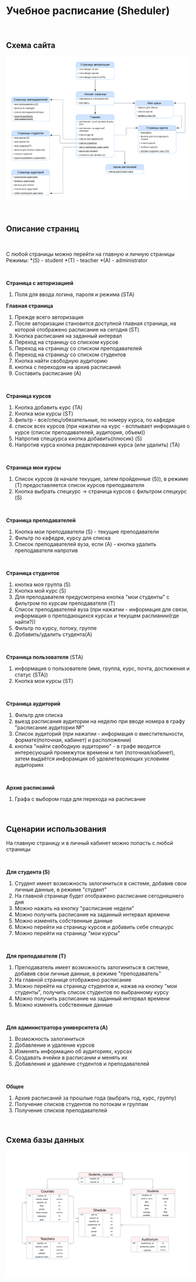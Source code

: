 # Учебное расписание (Sheduler)

<br/>

## Схема сайта
![](pic/scheme.png)

<br/>

## Описание страниц

<br/>

С любой страницы можно перейти на главную и личную страницы
Режимы:
*(S) - student
*(T) - teacher
*(A) - administrator

<br/>

**Страница с авторизацией**
1) Поля для ввода логина, пароля и режима (STA)
   
**Главная страница**
1) Прежде всего авторизация
2) После авторизации становится доступной главная страница, на которой отображено расписание на сегодня (ST)
3) Кнопка расписания на заданный интервал
4) Переход на страницу со списком курсов
5) Переход на страницу со списком преподавателей
6) Переход на страницу со списком студентов
7) Кнопка найти свободную аудиторию
8) кнопка с переходом на архив расписаний
9) Составить расписание (A)

<br/>

**Страница курсов**
1) Кнопка добавить курс (TA)
2) Кнопка мои курсы (ST)
3) фильтр - все/спец/обязательные, по номеру курса, по кафедре
4) список всех курсов (при нажатии на курс - всплывает информация о курсе (список преподавателей, аудитория, объем)) 
6) Напротив спецкурса кнопка добавить(плюсик) (S)
7) Напротив курса кнопка редактирования курса (или удалить) (TA)
<br/>

**Страница мои курсы**
1) Список курсов (в начале текущие, затем пройденные (S)), в режиме (T) предоставляется список курсов преподавателя
2) Кнопка выбрать спецкурс -> страница курсов с фильтром спецкурс (S)

<br/>

**Страница преподавателей**
1) Кнопка мои преподаватели (S) - текущие преподаватели
2) Фильтр по кафедре, курсу для списка
3) Список преподавателей вуза, если (A) - кнопка удалить преподавателя напротив

<br/>

**Страница студентов**
1) кнопка моя группа (S)
2) Кнопка мой курс (S)
4) Для преподавателя предусмотрена кнопка "мои студенты" с фильтром по курсам преподавателя (T)
5) Список преподавателей вуза (при нажатии - информация для связи, информация о преподающихся курсах и текущем распиании(где найти?))
6) Фильтр по курсу, потоку, группе
8) Добавить/удалить студента(A)
   
<br/>

**Страница пользователя** (STA)
1) информация о пользователе (имя, группа, курс, почта, достижения и статус (STA))
2) Кнопка мои курсы (ST)
   
<br/>

**Страница аудиторий**
1) Фильтр для списка
2) выезд расписания аудитории на неделю при вводе номера в графу "расписание аудитории №"
3) Список аудиторий (при нажатии - информация о вместительности, формате(поточная, кабинет) и расположении)
4) кнопка "найти свободную аудиторию" - в графе вводится интересующий промежуток времени и тип (поточная/кабинет), затем выдаётся инфорамция об удовлетворяющих условиям аудиториях
   
<br/>

**Архив расписаний**
1) Графа с выбором года для перехода на расписание
   
<br/>

## Сценарии использования

На главную страницу и в личный кабинет можно попасть с любой страницы

<br/>

**Для студента (S)**
1) Студент имеет возможность залогиниться в системе, добавив свои личные данные, в режиме "студент"
2) На главной странице будет отображено расписание сегодняшнего дня
4) Можно нажать на кнопку "расписание недели"
5) Можно получить расписание на заданный интервал времени
6) Можно изменять собственные данные
7) Можно перейти на страницу курсов и добавить себе спецкурс
8) Можно перейти на страницу "мои курсы"
   
<br/>

**Для преподавателя (T)**
1) Преподаватель имеет возможность залогиниться в системе, добавив свои личные данные, в режиме "преподаватель"
2) На главной странице отображено расписание
3) Можно перейти на страницу студентов и, нажав на кнопку "мои студенты", получить список студентов по выбранному курсу
4) Можно получить расписание на заданный интервал времени
5) Можно изменять собственные данные

<br/>

**Для администратора университета (A)**
1) Возможность залогиниться
2) Добавление и удаление курсов
3) Изменять информацию об аудиториях, курсах
4) Создавать ячейки в расписании и менять их
5) Добавления и удаление студентов и преподавателей

<br/>

**Общее**
1) Архив расписаний за прошлые года (выбрать год, курс, группу)
2) Получение списков студентов по потокам и группам
3) Получение списков преподавателей

<br/>

## Схема базы данных
![](pic/data_base.png)

<br/>
